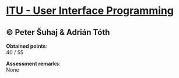 # [ITU - User Interface Programming](https://www.fit.vutbr.cz/study/courses/index.php.en?id=12203)
## © Peter Šuhaj & Adrián Tóth

**Obtained points**:<br>
40 / 55

**Assessment remarks**:<br>
None
